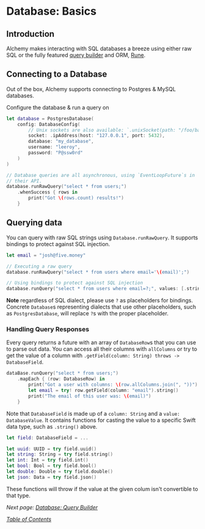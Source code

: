 # Database: Basics

## Introduction

Alchemy makes interacting with SQL databases a breeze using either raw SQL or the fully featured [query builder](5b_DatabaseQueryBuilder.md) and ORM, [Rune](6a_RuneBasics.md).

## Connecting to a Database

Out of the box, Alchemy supports connecting to Postgres & MySQL databases.

Configure the database & run a query on 
```swift
let database = PostgresDatabase(
    config: DatabaseConfig(
        // Unix sockets are also available: `.unixSocket(path: "/foo/bar/baz")`
        socket: .ipAddress(host: "127.0.0.1", port: 5432),
        database: "my_database",
        username: "leeroy",
        password: "P@ssw0rd"
    )
)

// Database queries are all asynchronous, using `EventLoopFuture`s in 
// their API.
database.runRawQuery("select * from users;")
    .whenSuccess { rows in
        print("Got \(rows.count) results!")
    }
```

## Querying data

You can query with raw SQL strings using `Database.runRawQuery`. It supports bindings to protect against SQL injection.

```swift
let email = "josh@five.money"

// Executing a raw query
database.runRawQuery("select * from users where email='\(email)';")

// Using bindings to protect against SQL injection
database.runQuery("select * from users where email=?;", values: [.string(email)])
```

**Note** regardless of SQL dialect, please use `?` as placeholders for bindings. Concrete `Database`s representing dialects that use other placeholders, such as `PostgresDatabase`, will replace `?`s with the proper placeholder.

### Handling Query Responses

Every query returns a future with an array of `DatabaseRow`s that you can use to parse out data. You can access all their columns with `allColumns` or try to get the value of a column with `.getField(column: String) throws -> DatabaseField`.

```swift
dataBase.runQuery("select * from users;")
    .mapEach { (row: DatabaseRow) in
        print("Got a user with columns: \(row.allColumns.join(", "))")
        let email = try! row.getField(column: "email").string()
        print("The email of this user was: \(email)")
    }
```

Note that `DatabaseField` is made up of a `column: String` and a `value: DatabaseValue`. It contains functions for casting the value to a specific Swift data type, such as `.string()` above.

```swift
let field: DatabaseField = ...

let uuid: UUID = try field.uuid()
let string: String = try field.string()
let int: Int = try field.int()
let bool: Bool = try field.bool()
let double: Double = try field.double()
let json: Data = try field.json()
```

These functions will throw if the value at the given colum isn't convertible to that type.

_Next page: [Database: Query Builder](5b_DatabaseQueryBuilder.md)_

_[Table of Contents](/Docs)_